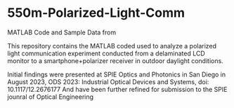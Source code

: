# 550m-Polarized-Light-Comm
MATLAB Code and Sample Data from 

This repository contains the MATLAB coded used to analyze a polarized light communication experiment conducted from a delaminated LCD monitor to a smartphone+polarizer receiver in outdoor daylight conditions.

Initial findings were presented at SPIE Optics and Photonics in San Diego in August 2023, ODS 2023: Industrial Optical Devices and Systems, doi: 10.1117/12.2676177
And have been further refined for submission to the SPIE jounral of Optical Engineering
